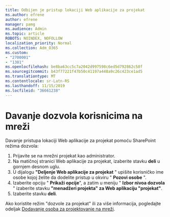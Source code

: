 ```yaml
---
title: Odbijen je pristup lokaciji Web aplikacije za projekat
ms.author: efrene
author: efrene
manager: pamg
ms.audience: Admin
ms.topic: article
ROBOTS: NOINDEX, NOFOLLOW
localization_priority: Normal
ms.collection: Adm_O365
ms.custom:
- "2700001"
- "1381"
ms.openlocfilehash: be8ba63cc5c7a2042d997598c6ed5d792862c58f
ms.sourcegitcommit: b43f77221f47b50c41197a448a9c26c423ce1ad5
ms.translationtype: MT
ms.contentlocale: sr-Latn-RS
ms.lasthandoff: 11/15/2019
ms.locfileid: "36661238"
---
```

# <a name="give-users-permissions-in-project-online"></a>Davanje dozvola korisnicima na mreži

Davanje pristupa lokaciji Web aplikacije za projekat pomoću SharePoint režima dozvola:

1. Prijavite se na mrežni projekat kao administrator.
2. Na matičnoj stranici Web aplikacije za projekat, izaberite stavku **deli** u gornjem desnom uglu.
3. U dijalogu **"Deljenje Web aplikacije za projekat** " upišite korisničko ime osobe kojoj želite da dodelite pristup u okviru " **Pozovi osobe** ".
4. Izaberite opciju " **Prikaži opcije**", a zatim u meniju " **Izbor nivoa dozvola** " izaberite stavku **"menadžeri projekta" za Web aplikaciju "projekat"**.
5. Izaberite stavku **deli**.

Ako koristite režim "dozvole za projekat" ili za više informacija, pogledajte odeljak [Dodavanje osoba za projektovanje na mreži](https://docs.microsoft.com/projectonline/step-2-add-people-to-project-online).
